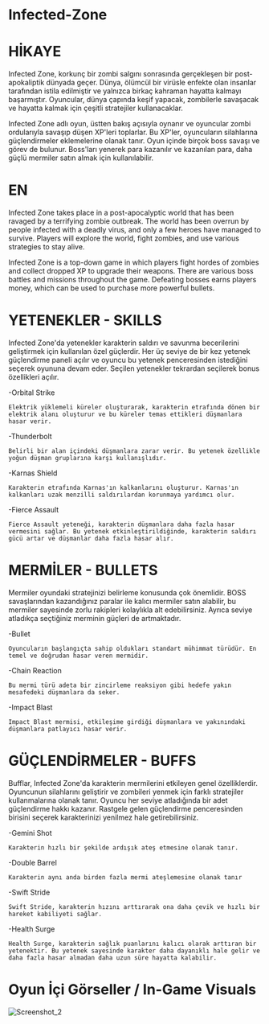 # Infected-Zone

# HİKAYE

Infected Zone, korkunç bir zombi salgını sonrasında gerçekleşen bir post-apokaliptik dünyada geçer. Dünya, ölümcül bir virüsle enfekte olan insanlar tarafından istila edilmiştir ve yalnızca birkaç kahraman hayatta kalmayı başarmıştır. Oyuncular, dünya çapında keşif yapacak, zombilerle savaşacak ve hayatta kalmak için çeşitli stratejiler kullanacaklar.

Infected Zone adlı oyun, üstten bakış açısıyla oynanır ve oyuncular zombi ordularıyla savaşıp düşen XP'leri toplarlar. Bu XP'ler, oyuncuların silahlarına güçlendirmeler eklemelerine olanak tanır. Oyun içinde birçok boss savaşı ve görev de bulunur. Boss'ları yenerek para kazanılır ve kazanılan para, daha güçlü mermiler satın almak için kullanılabilir.

# EN

Infected Zone takes place in a post-apocalyptic world that has been ravaged by a terrifying zombie outbreak. The world has been overrun by people infected with a deadly virus, and only a few heroes have managed to survive. Players will explore the world, fight zombies, and use various strategies to stay alive.

Infected Zone is a top-down game in which players fight hordes of zombies and collect dropped XP to upgrade their weapons. There are various boss battles and missions throughout the game. Defeating bosses earns players money, which can be used to purchase more powerful bullets.


# YETENEKLER - SKILLS
Infected Zone'da yetenekler karakterin saldırı ve savunma becerilerini geliştirmek için kullanılan özel güçlerdir. Her üç seviye de bir kez yetenek güçlendirme paneli açılır ve oyuncu bu yetenek penceresinden istediğini seçerek oyununa devam eder. Seçilen yetenekler tekrardan seçilerek bonus özellikleri açılır.

-Orbital Strike

    Elektrik yüklemeli küreler oluşturarak, karakterin etrafında dönen bir elektrik alanı oluşturur ve bu küreler temas ettikleri düşmanlara hasar verir.
    
-Thunderbolt

    Belirli bir alan içindeki düşmanlara zarar verir. Bu yetenek özellikle yoğun düşman gruplarına karşı kullanışlıdır.
    
-Karnas Shield

    Karakterin etrafında Karnas'ın kalkanlarını oluşturur. Karnas'ın kalkanları uzak menzilli saldırılardan korunmaya yardımcı olur.

-Fierce Assault 

    Fierce Assault yeteneği, karakterin düşmanlara daha fazla hasar vermesini sağlar. Bu yetenek etkinleştirildiğinde, karakterin saldırı gücü artar ve düşmanlar daha fazla hasar alır.
    

# MERMİLER - BULLETS
Mermiler oyundaki stratejinizi belirleme konusunda çok önemlidir. BOSS savaşlarından kazandığınız paralar ile kalıcı mermiler satın alabilir, bu mermiler sayesinde zorlu rakipleri kolaylıkla alt edebilirsiniz. Ayrıca seviye atladıkça seçtiğiniz merminin güçleri de artmaktadır.

-Bullet

    Oyuncuların başlangıçta sahip oldukları standart mühimmat türüdür. En temel ve doğrudan hasar veren mermidir.
    
-Chain Reaction

    Bu mermi türü adeta bir zincirleme reaksiyon gibi hedefe yakın mesafedeki düşmanlara da seker.
   
-Impact Blast   

    Impact Blast mermisi, etkileşime girdiği düşmanlara ve yakınındaki düşmanlara patlayıcı hasar verir.


# GÜÇLENDİRMELER - BUFFS
Bufflar, Infected Zone'da karakterin mermilerini etkileyen genel özelliklerdir. Oyuncunun silahlarını geliştirir ve zombileri yenmek için farklı stratejiler kullanmalarına olanak tanır. Oyuncu her seviye atladığında bir adet güçlendirme hakkı kazanır. Rastgele gelen güçlendirme penceresinden birisini seçerek karakterinizi yenilmez hale getirebilirsiniz.

-Gemini Shot

    Karakterin hızlı bir şekilde ardışık ateş etmesine olanak tanır.
  
-Double Barrel  

    Karakterin aynı anda birden fazla mermi ateşlemesine olanak tanır
    
-Swift Stride

    Swift Stride, karakterin hızını arttırarak ona daha çevik ve hızlı bir hareket kabiliyeti sağlar.
    
-Health Surge

    Health Surge, karakterin sağlık puanlarını kalıcı olarak arttıran bir yetenektir. Bu yetenek sayesinde karakter daha dayanıklı hale gelir ve daha fazla hasar almadan daha uzun süre hayatta kalabilir.


# Oyun İçi Görseller / In-Game Visuals

![Screenshot_2](https://user-images.githubusercontent.com/101833015/235348556-fc5a6407-5cc6-4082-9adb-6679b0428305.png)
